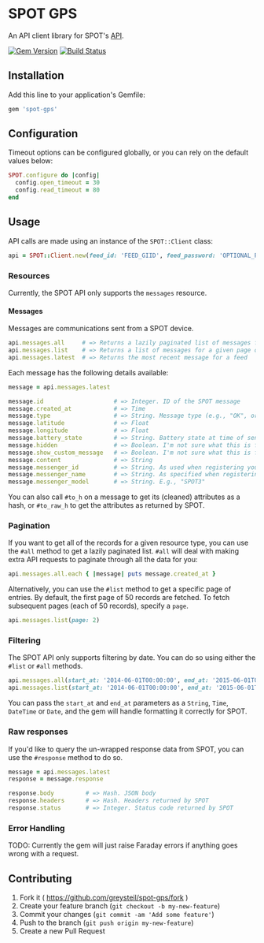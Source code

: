 # SPOT GPS

An API client library for SPOT's [API](http://faq.findmespot.com/index.php?action=showEntry&data=69).

[![Gem Version](https://badge.fury.io/rb/spot-gps.svg)](http://badge.fury.io/rb/spot-gps)
[![Build Status](https://travis-ci.org/greysteil/spot-gps.svg?branch=master)](https://travis-ci.org/greysteil/spot-gps)

## Installation

Add this line to your application's Gemfile:

```ruby
gem 'spot-gps'
```

## Configuration

Timeout options can be configured globally, or you can rely on the default
values below:

```ruby
SPOT.configure do |config|
  config.open_timeout = 30
  config.read_timeout = 80
end
```

## Usage

API calls are made using an instance of the `SPOT::Client` class:

```ruby
api = SPOT::Client.new(feed_id: 'FEED_GIID', feed_password: 'OPTIONAL_PASSWORD')
```

### Resources

Currently, the SPOT API only supports the `messages` resource.

#### Messages

Messages are communications sent from a SPOT device.

```ruby
api.messages.all     # => Returns a lazily paginated list of messages for a feed
api.messages.list    # => Returns a list of messages for a given page of a feed
api.messages.latest  # => Returns the most recent message for a feed
```

Each message has the following details available:

```ruby
message = api.messages.latest

message.id                    # => Integer. ID of the SPOT message
message.created_at            # => Time
message.type                  # => String. Message type (e.g., "OK", or "HELP")
message.latitude              # => Float
message.longitude             # => Float
message.battery_state         # => String. Battery state at time of sending (e.g., "GOOD")
message.hidden                # => Boolean. I'm not sure what this is for...
message.show_custom_message   # => Boolean. I'm not sure what this is for...
message.content               # => String
message.messenger_id          # => String. As used when registering your SPOT
message.messenger_name        # => String. As specified when registering your SPOT
message.messenger_model       # => String. E.g., "SPOT3"
```

You can also call `#to_h` on a message to get its (cleaned) attributes as a
hash, or `#to_raw_h` to get the attributes as returned by SPOT.

### Pagination

If you want to get all of the records for a given resource type, you can use the
`#all` method to get a lazily paginated list. `#all` will deal with making extra
API requests to paginate through all the data for you:

```ruby
api.messages.all.each { |message| puts message.created_at }
```

Alternatively, you can use the `#list` method to get a specific page of entries.
By default, the first page of 50 records are fetched. To fetch subsequent pages
(each of 50 records), specify a `page`.

```ruby
api.messages.list(page: 2)
```

### Filtering

The SPOT API only supports filtering by date. You can do so using either the
`#list` or `#all` methods.

```ruby
api.messages.all(start_at: '2014-06-01T00:00:00', end_at: '2015-06-01T00:00:00')
api.messages.list(start_at: '2014-06-01T00:00:00', end_at: '2015-06-01T00:00:00')
```

You can pass the `start_at` and `end_at` parameters as a `String`, `Time`,
`DateTime` or `Date`, and the gem will handle formatting it correctly for SPOT.

### Raw responses

If you'd like to query the un-wrapped response data from SPOT, you can use the
`#response` method to do so.

```ruby
message = api.messages.latest
response = message.response

response.body         # => Hash. JSON body
response.headers      # => Hash. Headers returned by SPOT
response.status       # => Integer. Status code returned by SPOT
```

### Error Handling

TODO: Currently the gem will just raise Faraday errors if anything goes wrong
with a request.


## Contributing

1. Fork it ( https://github.com/greysteil/spot-gps/fork )
2. Create your feature branch (`git checkout -b my-new-feature`)
3. Commit your changes (`git commit -am 'Add some feature'`)
4. Push to the branch (`git push origin my-new-feature`)
5. Create a new Pull Request
